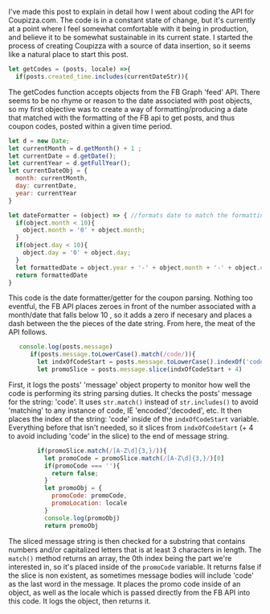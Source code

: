I've made this post to explain in detail how I went about coding the API for Coupizza.com. The code is in a constant state of change, but it's currently at a point where I feel somewhat comfortable with it being in production, and believe it to be somewhat sustainable in its current state. I started the process of creating Coupizza with a source of data insertion, so it seems like a natural place to start this post.  

```javascript 
let getCodes = (posts, locale) =>{
  if(posts.created_time.includes(currentDateStr)){
```
The getCodes function accepts objects from the FB Graph 'feed' API. There seems to be no rhyme or reason to the date associated with post objects, so my first objective was to create a way of formatting/producing a date that matched with the formatting of the FB api to get posts, and thus coupon codes, posted within a given time period.       

```javascript
let d = new Date;
let currentMonth = d.getMonth() + 1 ;
let currentDate = d.getDate();
let currentYear = d.getFullYear();
let currentDateObj = {
  month: currentMonth,
  day: currentDate,
  year: currentYear
}

let dateFormatter = (object) => { //formats date to match the formatting of facebook dates
  if(object.month < 10){
    object.month = '0' + object.month;
  }
  if(object.day < 10){
    object.day = '0' + object.day;
  }
  let formattedDate = object.year + '-' + object.month + '-' + object.day
  return formattedDate
}
```
This code is the date formatter/getter for the coupon parsing. Nothing too eventful, the FB API places zeroes in front of the number associated with a month/date that falls below 10 , so it adds a zero if necesary and places a dash between the the pieces of the date string. From here, the meat of the API follows.     

```javascript
   console.log(posts.message)
      if(posts.message.toLowerCase().match(/code/)){
        let indxOfCodeStart = posts.message.toLowerCase().indexOf('code')
        let promoSlice = posts.message.slice(indxOfCodeStart + 4)
```
First, it logs the posts' 'message' object property to monitor how well the code is performing its string parsing duties. It checks the posts' message for the string: 'code'. It uses ```str.match()``` instead of ```str.includes()``` to avoid 'matching' to any instance of code, IE 'encoded','decoded', etc. It then places the index of the string: 'code' inside of the ```indxOfCodeStart``` variable. Everything before that isn't needed, so it slices from ```indxOfCodeStart``` (+ 4 to avoid including 'code' in the slice) to the end of message string.           

```javascript
        if(promoSlice.match(/[A-Z\d]{3,}/)){
          let promoCode = promoSlice.match(/[A-Z\d]{3,}/)[0]
          if(promoCode === ''){
            return false;
          }
          let promoObj = {
            promoCode: promoCode,
            promoLocation: locale
          }
          console.log(promoObj)
          return promoObj
```
The sliced message string is then checked for a substring that contains numbers and/or capitalized letters that is at least 3 characters in length. The ```match()``` method returns an array, the 0th index being the part we're interested in, so it's placed inside of the ```promoCode``` variable. It returns false if the slice is non existent, as sometimes message bodies will include 'code' as the last word in the message. It places the promo code inside of an object, as well as the locale which is passed directly from the FB API into this code. It logs the object, then returns it.          

